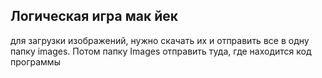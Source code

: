 ## Логическая игра мак йек
для загрузки изображений, нужно скачать их и отправить все в одну папку images. Потом папку Images отправить туда, где находится код программы
